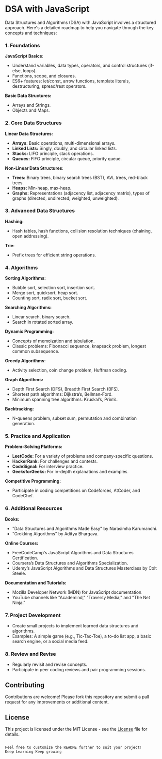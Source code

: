 # DSA with JavaScript
Data Structures and Algorithms (DSA) with JavaScript involves a structured approach. Here's a detailed roadmap to help you navigate through the key concepts and techniques:

### 1. **Foundations**

**JavaScript Basics:**
- Understand variables, data types, operators, and control structures (if-else, loops).
- Functions, scope, and closures.
- ES6+ features: let/const, arrow functions, template literals, destructuring, spread/rest operators.

**Basic Data Structures:**
- Arrays and Strings.
- Objects and Maps.

### 2. **Core Data Structures**

**Linear Data Structures:**
- **Arrays:** Basic operations, multi-dimensional arrays.
- **Linked Lists:** Singly, doubly, and circular linked lists.
- **Stacks:** LIFO principle, stack operations.
- **Queues:** FIFO principle, circular queue, priority queue.

**Non-Linear Data Structures:**
- **Trees:** Binary trees, binary search trees (BST), AVL trees, red-black trees.
- **Heaps:** Min-heap, max-heap.
- **Graphs:** Representations (adjacency list, adjacency matrix), types of graphs (directed, undirected, weighted, unweighted).

### 3. **Advanced Data Structures**

**Hashing:**
- Hash tables, hash functions, collision resolution techniques (chaining, open addressing).

**Trie:**
- Prefix trees for efficient string operations.

### 4. **Algorithms**

**Sorting Algorithms:**
- Bubble sort, selection sort, insertion sort.
- Merge sort, quicksort, heap sort.
- Counting sort, radix sort, bucket sort.

**Searching Algorithms:**
- Linear search, binary search.
- Search in rotated sorted array.

**Dynamic Programming:**
- Concepts of memoization and tabulation.
- Classic problems: Fibonacci sequence, knapsack problem, longest common subsequence.

**Greedy Algorithms:**
- Activity selection, coin change problem, Huffman coding.

**Graph Algorithms:**
- Depth First Search (DFS), Breadth First Search (BFS).
- Shortest path algorithms: Dijkstra’s, Bellman-Ford.
- Minimum spanning tree algorithms: Kruskal’s, Prim’s.

**Backtracking:**
- N-queens problem, subset sum, permutation and combination generation.

### 5. **Practice and Application**

**Problem-Solving Platforms:**
- **LeetCode:** For a variety of problems and company-specific questions.
- **HackerRank:** For challenges and contests.
- **CodeSignal:** For interview practice.
- **GeeksforGeeks:** For in-depth explanations and examples.

**Competitive Programming:**
- Participate in coding competitions on Codeforces, AtCoder, and CodeChef.

### 6. **Additional Resources**

**Books:**
- "Data Structures and Algorithms Made Easy" by Narasimha Karumanchi.
- "Grokking Algorithms" by Aditya Bhargava.

**Online Courses:**
- FreeCodeCamp's JavaScript Algorithms and Data Structures Certification.
- Coursera’s Data Structures and Algorithms Specialization.
- Udemy’s JavaScript Algorithms and Data Structures Masterclass by Colt Steele.

**Documentation and Tutorials:**
- Mozilla Developer Network (MDN) for JavaScript documentation.
- YouTube channels like "Academind," "Traversy Media," and "The Net Ninja."

### 7. **Project Development**

- Create small projects to implement learned data structures and algorithms.
- Examples: A simple game (e.g., Tic-Tac-Toe), a to-do list app, a basic search engine, or a social media feed.

### 8. **Review and Revise**

- Regularly revisit and revise concepts.
- Participate in peer coding reviews and pair programming sessions.

## Contributing

Contributions are welcome! Please fork this repository and submit a pull request for any improvements or additional content.

## License

This project is licensed under the MIT License - see the [License](Licence) file for details.
```

Feel free to customize the README further to suit your project!
Keep Learning Keep growing
